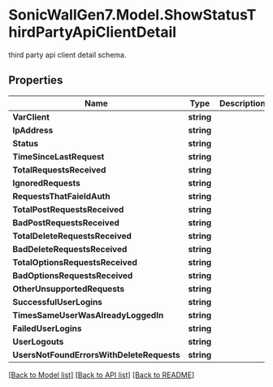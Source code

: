 # SonicWallGen7.Model.ShowStatusThirdPartyApiClientDetail
third party api client detail schema.

## Properties

Name | Type | Description | Notes
------------ | ------------- | ------------- | -------------
**VarClient** | **string** |  | [optional] 
**IpAddress** | **string** |  | [optional] 
**Status** | **string** |  | [optional] 
**TimeSinceLastRequest** | **string** |  | [optional] 
**TotalRequestsReceived** | **string** |  | [optional] 
**IgnoredRequests** | **string** |  | [optional] 
**RequestsThatFaieldAuth** | **string** |  | [optional] 
**TotalPostRequestsReceived** | **string** |  | [optional] 
**BadPostRequestsReceived** | **string** |  | [optional] 
**TotalDeleteRequestsReceived** | **string** |  | [optional] 
**BadDeleteRequestsReceived** | **string** |  | [optional] 
**TotalOptionsRequestsReceived** | **string** |  | [optional] 
**BadOptionsRequestsReceived** | **string** |  | [optional] 
**OtherUnsupportedRequests** | **string** |  | [optional] 
**SuccessfulUserLogins** | **string** |  | [optional] 
**TimesSameUserWasAlreadyLoggedIn** | **string** |  | [optional] 
**FailedUserLogins** | **string** |  | [optional] 
**UserLogouts** | **string** |  | [optional] 
**UsersNotFoundErrorsWithDeleteRequests** | **string** |  | [optional] 

[[Back to Model list]](../README.md#documentation-for-models) [[Back to API list]](../README.md#documentation-for-api-endpoints) [[Back to README]](../README.md)

